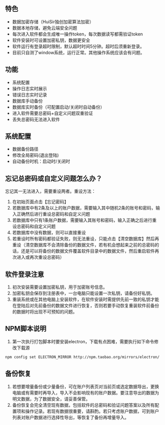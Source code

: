 ## 特色
* 数据加密存储（HuiSir独创加密算法加密）
* 数据本地存储，避免云端安全问题
* 每次进入软件都会生成唯一操作token，每次数据读写都需验证token
* 软件安装时可设置加密私钥，数据更安全
* 软件运行有登录超时限制，默认超时时间5分钟。超时后须重新登录。
* 目前只自测了window系统，运行正常。其他操作系统应该会有问题。

## 功能
* 系统配置
* 操作日志实时展示
* 错误日志实时记录
* 数据库手动备份
* 数据库实时备份（可配置启动/关闭时自动备份）
* 进入软件需要总密码+自定义问题双重验证
* 丢失总密码无法进入软件

## 系统配置
* 数据备份路径
* 修改全局密码(退出登陆)
* 自动备份时机：启动时/关闭时

## 忘记总密码或自定义问题怎么办？
 
忘记其一无法进入，需要重设两者。重设方法：

1. 在初始页面点击【忘记密码】
2. 若数据库中有2条及以上的账户数据，需要输入其中随机2条的账号和密码，输入正确然后进行重设总密码和自定义问题
3. 若数据库中只有1条账户数据，需要输入其账号和密码，输入正确之后进行重设总密码和自定义问题
4. 若数据库中没有数据，则可以直接重设
5. 若重设时所有密码都验证失败，则无法重设，只能点击【清空数据库】然后再重设（清空数据库不会清除备份的数据文件，若有机会想起来之前的总密码的话，还是可以将备份的数据文件覆盖软件目录中的数据文件，然后重启软件再次进入或再次重设总密码）

## 软件登录注意
1. 初次安装需要设置加密私钥，用于加密账号信息。
2. 加密私钥会保存到注册表中，一台电脑只能设置一次私钥，请备份好私钥。
3. 重装系统或在其他电脑上安装软件，在软件安装时需提供先前一致的私钥才能在登陆后对先前备份的数据文件进行恢复，否则若要手动恢复重装软件前备份的数据时将出现不可预知的问题。

## NPM脚本说明
1. 第一次执行打包脚本时要安装electron，下载有点困难，需要执行如下命令修改下载源
```bash
npm config set ELECTRON_MIRROR http://npm.taobao.org/mirrors/electron/
```

## 备份恢复
1. 若想要增量备份或少量备份，可在账户列表页对当前页或选定数据导出，更换电脑或有需要时再导入，导入不会影响现有的账户数据。要注意导出的数据为明文数据，为了数据安全，请妥善保管。
2. 备份恢复会完全清空现有数据，包括软件的总密码和验证问题答案以及所有配置项和操作记录。若现有数据很重要，请斟酌。若只考虑账户数据，可到账户列表对账户数据进行选择性导出，等恢复了备份再增量导入。